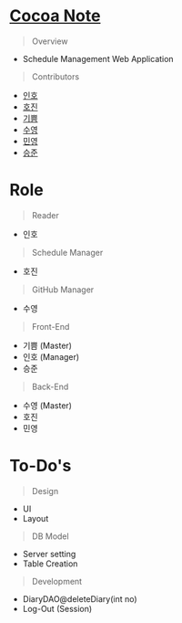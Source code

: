 # [Cocoa Note](https://jason0803.github.io/Cocoa-Note/)
> Overview
- Schedule Management Web Application
> Contributors

- [인호](https://github.com/InhoAndrewJung)
- [호진](https://github.com/Neozuni)
- [기쁨](https://github.com/owneul-k)
- [수영](https://github.com/jason0803)
- [민영](https://github.com/qazwsx2800)
- [승준](https://github.com/chocemp)

# Role

> Reader
- 인호

> Schedule Manager
- 호진

> GitHub Manager
- 수영

> Front-End
- 기쁨 (Master)
- 인호 (Manager)
- 승준

> Back-End
- 수영 (Master)
- 호진
- 민영

# To-Do's
> Design
- UI
- Layout

> DB Model
- Server setting
- Table Creation

> Development
- DiaryDAO@deleteDiary(int no)
- Log-Out (Session)
